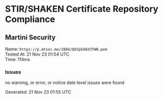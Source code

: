 # STIR/SHAKEN Certificate Repository Compliance

## Martini Security

Name: `https://p.mtsec.me/2884/Q65pE88d3TWN.pem`\
Tested At: 21 Nov 23 01:54 UTC\
Time: 114ms

### Issues

no warning, or error, or notice date level issues were found

Generated: 21 Nov 23 01:55 UTC